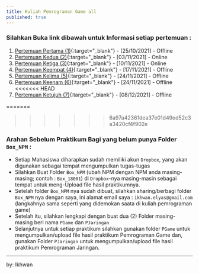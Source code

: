 ```yaml
---
title: Kuliah Pemrograman Game all
published: true
---
```


### Silahkan Buka link dibawah untuk Informasi setiap pertemuan : 

1. [Pertemuan Pertama (1)](KuliahPGame-P1.html){:target="_blank"} - [25/10/2021] - Offline
2. [Pertemuan Kedua (2)](KuliahPGame-P2.html){:target="_blank"} - [03/11/2021] - Online
3. [Pertemuan Ketiga (3)](KuliahPGame-P3.html){:target="_blank"} - [10/11/2021] - Online
4. [Pertemuan Keempat (4)](KuliahPGame-P4.html){:target="_blank"} - [17/11/2021] - Offline
5. [Pertemuan Kelima (5)](KuliahPGame-P5.html){:target="_blank"} - [24/11/2021] - Offline
6. [Pertemuan Keenam (6)](KuliahPGame-P6.html){:target="_blank"} - [24/11/2021] - Offline
<<<<<<< HEAD
7. [Pertemuan Ketujuh (7)](KuliahPGame-P7.html){:target="_blank"} - [08/12/2021] - Offline

=======
>>>>>>> 6a97a42361dea37e01d49ed52c3a3420cf4f902e

### Arahan Sebelum Praktikum Bagi yang belum punya Folder `Box_NPM` :

- Setiap Mahasiswa diharapkan sudah memiliki akun `Dropbox`, yang akan digunakan sebagai tempat mengumpulkan tugas-tugas
- Silahkan Buat Folder `Box_NPM` (ubah NPM dengan NPM anda masing-masing; contoh : `Box_18001`) di `Dropbox`-nya masing-masin sebagai tempat untuk meng-Upload file hasil praktikumnya.
- Setelah folder `Box_NPM` nya sudah dibuat, silahkan sharing/berbagi folder `Box_NPM` nya dengan saya, ini alamat email saya : `ikhwan.elyas@gmail.com` (langkahnya sama seperti yang didemokan saata di kuliah pemrograman game)
- Setelah itu, silahkan lengkapi dengan buat dua (2) Folder masing-masing beri nama `PGame` dan `PJaringan` 
- Selanjutnya untuk setiap praktikum silahkan gunakan folder `PGame` untuk mengumpulkan/upload file hasil praktikum Pemrograman Game dan, gunakan Folder `PJaringan` untuk mengumpulkan/upload file hasil praktikum Pemrograman Jaringan. 


***

<!-- 

## PERTEMUAN LIMABELAS 15 - UAS  :

|Status   | : Online                      |
|Schedule | : Online                      |
|Waktu    | : 16/01/2021                   |
|Tema     | : UAS Pemograman Game          |

### Soal UAS 

Buat code yang dapat membentuk Garis sebagaimana terlihat pada gambar dibawah : 

![Gambar UAS PGame](assets/reff/pgame/UAS_PGame.png)

### Kumpul dan TTD BA

- Silahkah Kumpul Hasil UAS Pemrograman Game ke folder `PGame` di `dropbox` nya masing2, setelah itu Tanda Tangan Berita Acara.




***
***



## PERTEMUAN EMPATBELAS 14 :

|Status  | : Online                       |
|Schedule| : Offline                      |
|Waktu   | :  08/01/2021                   |
|Tema    | : Praktikum 13 Pemrograman Game |

### Materi Praktikum 13

Mengarahkan Objek menggunakan keyboard, dengan Variasi tombol keyboard
Script Berikut : 

```py 
	if event.type == pygame.KEYDOWN and \
		event.key == pygame.K_DOWN:
		y = y+15

	elif event.type == pygame.KEYDOWN and \
		event.key == pygame.K_UP:
		y = y-15

	elif event.type == pygame.KEYDOWN and \
		event.key == pygame.K_RIGHT:
		x = x+15
	elif event.type == pygame.KEYDOWN and \
		event.key == pygame.K_LEFT:
		x = x-15
```

Dapat diubah menjadi lebih variasi dengan menggunakan tombol keyboard lainnya, seperti : 

```py 
	if event.type == pygame.KEYDOWN and \
		event.key == pygame.K_s:
		y = y+15

	elif event.type == pygame.KEYDOWN and \
		event.key == pygame.K_w:
		y = y-15

	elif event.type == pygame.KEYDOWN and \
		event.key == pygame.K_d:
		x = x+15
	elif event.type == pygame.KEYDOWN and \
		event.key == pygame.K_a:
		x = x-15


```

Gunakan Script praktikum ke 12 untuk melakukan praktikum ke 13 ini.


### Waktu Kumpul

- Diharapkan agar sudah mengumpulkan hasil praktikum Pemrograman Game ke folder `PGame` di `dropbox` nya masing2, paling lambat sebelum final/UAS



***
***



## PERTEMUAN TIGABELAS 13 :

|Status  | : Online                       |
|Schedule| : Offline                      |
|Waktu   | : 04/01/2021                    |
|Tema    | : Praktikum 12 Pemrograman Game |


### Modul Praktikum 12

1. Diharapkan Mahasiswa mengikuti arahan yang ada di modul dalam mengerjakan praktikum setelah mendownload modulnya pada tautan dibawah ini
2. Doanload Modul berikut : [Modul Praktikum 12](assets/reff/pgame/Modul_Pgame_prak_12.pdf){:target="_blank"}


### HASIL Praktukum Kumpul ke dropbox

1. Mahasiswa diharapkan membaca Modul dan melakukan praktikum sesuai dengan arahan yang ada di modul,

2. Kerjakan praktikum bersama teman2 lebih bagus sehingga bisa bertanya bagian materi yang tidak dipahami ke teman belajarnya, atau bisa juga bertanya langsung ke saya bisa lewat grup WA atau langsung WA personal...

3. Lakukan praktikum dan usahakan hasil praktikum tidak error, setelah itu upload/kirim ke folder `Pgame` pada akun `dropbox` anda masing-masing !.


### Waktu Kumpul

- Diharapkan agar sudah mengumpulkan hasil praktikum Pemrograman Game ke folder `PGame` di `dropbox` nya masing2, paling lambat sebelum final/UAS



***
***



## PERTEMUAN DUABELAS 12 :

|Status  | : Online                       |
|Schedule| : Offline                      |
|Waktu   | : 25/12/2020                   |
|Tema    | : Praktikum 11 Pemrograman Game |


### Modul Praktikum 11

1. Diharapkan Mahasiswa mengikuti arahan yang ada di modul dalam mengerjakan praktikum setelah mendownload modulnya pada tautan dibawah ini
2. Doanload Modul berikut : [Modul Praktikum 11](assets/reff/pgame/Modul_Pgame_prak_11.pdf){:target="_blank"}


### HASIL Praktukum Kumpul ke dropbox

1. Mahasiswa diharapkan membaca Modul dan melakukan praktikum sesuai dengan arahan yang ada di modul,

2. Kerjakan praktikum bersama teman2 lebih bagus sehingga bisa bertanya bagian materi yang tidak dipahami ke teman belajarnya, atau bisa juga bertanya langsung ke saya bisa lewat grup WA atau langsung WA personal...

3. Lakukan praktikum dan usahakan hasil praktikum tidak error, setelah itu upload/kirim ke folder `Pgame` pada akun `dropbox` anda masing-masing !.


### Waktu Kumpul

- Diharapkan agar sudah mengumpulkan hasil praktikum Pemrograman Game ke folder `PGame` di `dropbox` nya masing2, paling lambat hari `Sabtu 02/01/2021`



***
***



## PERTEMUAN SEBELAS 11 :

|Status  | : Online                       |
|Schedule| : Online                       |
|Waktu   | : 18/12/2020                   |
|Tema    | : Praktikum 10 Pemrograman Game |


### Modul Praktikum 10

1. Diharapkan Mahasiswa mengikuti arahan yang ada di modul dalam mengerjakan praktikum setelah mendownload modulnya pada tautan dibawah ini
2. Doanload Modul berikut : [Modul Praktikum 10](assets/reff/pgame/Modul_Pgame_prak_10.pdf){:target="_blank"}


### HASIL Praktukum Kumpul ke dropbox

1. Mahasiswa diharapkan membaca Modul dan melakukan praktikum sesuai dengan arahan yang ada di modul,

2. Kerjakan praktikum bersama teman2 lebih bagus sehingga bisa bertanya bagian materi yang tidak dipahami ke teman belajarnya, atau bisa juga bertanya langsung ke saya bisa lewat grup WA atau langsung WA personal...

3. Lakukan praktikum dan usahakan hasil praktikum tidak error, setelah itu upload/kirim ke folder `Pgame` pada akun `dropbox` anda masing-masing !.


### Waktu Kumpul

- Diharapkan agar sudah mengumpulkan hasil praktikum Pemrograman Game ke folder `PGame` di `dropbox` nya masing2, paling lambat hari `Kamis 24/12/2020`


***
***




## PERTEMUAN SEPULUH 10 :

|Status  | : Offline                      |
|Schedule| : Offline                      |
|Waktu   | : 11/12/2020                   |
|Tema    | : Praktikum 9 Pemrograman Game |


### Modul Praktikum 9

1. Diharapkan Mahasiswa mengikuti arahan yang ada di modul dalam mengerjakan praktikum setelah mendownload modulnya pada tautan dibawah ini
2. Doanload Modul berikut : [Modul Praktikum 9](assets/reff/pgame/Modul_Pgame_prak_9.pdf){:target="_blank"}


### HASIL Praktukum Kumpul ke dropbox

1. Mahasiswa diharapkan membaca Modul dan melakukan praktikum sesuai dengan arahan yang ada di modul,

2. Kerjakan praktikum bersama teman2 lebih bagus sehingga bisa bertanya bagian materi yang tidak dipahami ke teman belajarnya, atau bisa juga bertanya langsung ke saya bisa lewat grup WA atau langsung WA personal...

3. Lakukan praktikum dan usahakan hasil praktikum tidak error, setelah itu upload/kirim ke folder `Pgame` pada akun `dropbox` anda masing-masing !.


### Waktu Kumpul

- Diharapkan agar sudah mengumpulkan hasil praktikum Pemrograman Game ke folder `PGame` di `dropbox` nya masing2, paling lambat hari `Sabtu 18/12/2020`


***
***



## PERTEMUAN SEMBILAN 09 - UTS :

|Status  | : Online                      |
|Schedule| : Online                      |
|Waktu   | : 10/11/2020                  |
|Tema    | : UTS Pemrograman Game        |


### SOAL UTS : 
<b>Buat Script Yang dapat menghasilkan output seperti yang terlihat pada gambar dibawah ini :</b> 

![Screenshot uts PGame](assets/reff/pgame/sc_uts_pgame.png)

### Kumpul Hasil UTS ke dropbox

Kerjakan UTS setelah itu upload/kirim ke folder `Pgame` pada akun `dropbox` anda masing-masing !.


### Waktu Kumpul

Diharapkan agar sudah mengumpulkan hasil praktikum Pemrograman Game ke folder `PGame` di `dropbox` nya masing2, paling lambat hari `Jumat 11/12/2020 Jam 09.30`


***
***



## PERTEMUAN DELAPAN 08 :

|Status  | : Online                      |
|Schedule| : Online                      |
|Waktu   | : 28/11/2020                  |
|Tema    | : Praktikum 7 Pemrograman Game|

### INFO `UTS`

<b> DIINFORMASIKAN KEPADA SEMUA MAHASISWA, INSYA-ALLAH MINGGU DEPAN (sabtu 05/12/2020) `UTS UNTUK PGAME` </b>

### Modul Praktikum 7

1. Diharapkan Mahasiswa mengikuti arahan yang ada di modul dalam mengerjakan praktikum setelah mendownload modulnya pada tautan dibawah ini
2. Doanload Modul berikut : [Modul Praktikum 7](assets/reff/pgame/Modul_Pgame_prak_7.pdf){:target="_blank"}


### HASIL Praktukum Kumpul ke dropbox

1. Mahasiswa diharapkan membaca Modul dan melakukan praktikum sesuai dengan arahan yang ada di modul,

2. Kerjakan praktikum bersama teman2 lebih bagus sehingga bisa bertanya bagian materi yang tidak dipahami ke teman belajarnya, atau bisa juga bertanya langsung ke saya bisa lewat grup WA atau langsung WA personal...

3. Lakukan praktikum dan usahakan hasil praktikum tidak error, setelah itu upload/kirim ke folder `Pgame` pada akun `dropbox` anda masing-masing !.


### Waktu Kumpul

- Diharapkan agar sudah mengumpulkan hasil praktikum Pemrograman Game ke folder `PGame` di `dropbox` nya masing2, paling lambat hari `Sabtu 05/12/2020`


***
***


<<<<<<< HEAD
=======
## PERTEMUAN TUJUH 07 :

|Status   | : Online                      |
|Schedule | : Online                      |
|Waktu    | : 21/11/2020                  |
|Tema     | : Praktikum 6 Pemrograman Game|

### Modul Praktikum 6

1. Diharapkan Mahasiswa mengikuti arahan yang ada di modul dalam mengerjakan praktikum setelah mendownload modulnya pada tautan dibawah ini
2. Doanload Modul berikut : [Modul Praktikum 6](assets/reff/pgame/Modul_Pgame_prak_6.pdf){:target="_blank"}


### HASIL Praktukum Kumpul ke dropbox

1. Mahasiswa diharapkan membaca Modul dan melakukan praktikum sesuai dengan arahan yang ada di modul,

2. Kerjakan praktikum bersama teman2 lebih bagus sehingga bisa bertanya bagian materi yang tidak dipahami ke teman belajarnya, atau bisa juga bertanya langsung ke saya bisa lewat grup WA atau langsung WA personal...

3. Lakukan praktikum dan usahakan hasil praktikum tidak error, setelah itu upload/kirim ke folder `Pgame` pada akun `dropbox` anda masing-masing !.


### Waktu Kumpul

- Diharapkan agar sudah mengumpulkan hasil praktikum Pemrograman Game ke folder `PGame` di `dropbox` nya masing2, paling lambat hari `Sabtu 28/11/2020`


***
>>>>>>> 6a97a42361dea37e01d49ed52c3a3420cf4f902e
***



***






--> 

by: Ikhwan 
